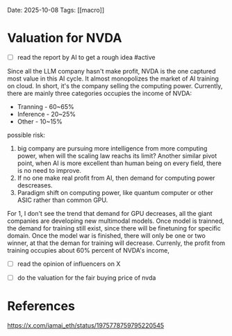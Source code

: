 Date: 2025-10-08
Tags: [[macro]]

# Valuation for NVDA

- [ ] read the report by AI to get a rough idea #active

Since all the LLM company hasn't make profit, NVDA is the one captured most value in this AI cycle. It almost monopolizes the market of AI training on cloud. In short, it's the company selling the computing power.
Currently, there are mainly three categories occupies the income of NVDA:
- Tranning - 60~65%
- Inference - 20~25%
- Other - 10~15%

possible risk:
1. big company are pursuing more intelligence from more computing power, when will the scaling law reachs its limit? Another similar pivot point, when AI is more excellent than human being on every field, there is no need to improve.
2. If no one make real profit from AI, then demand for computing power descreases.
3. Paradigm shift on computing power, like quantum computer or other ASIC rather than common GPU.

For 1, I don't see the trend that demand for GPU decreases, all the giant companies are developing new multimodal models. Once model is trainned, the demand for training still exist, since there will be finetuning for specific domain. Once the model war is finished, there will only be one or two winner, at that the deman for training will decrease.
Currenly, the profit from training occupies about 60% percent of NVDA's income, 



- [ ] read the opinion of influencers on X


- [ ] do the valuation for the fair buying price of nvda




# References
https://x.com/iamai_eth/status/1975778759795220545